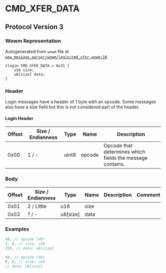 # CMD_XFER_DATA

## Protocol Version 3

### Wowm Representation

Autogenerated from `wowm` file at [`wow_message_parser/wowm/login/cmd_xfer.wowm:10`](https://github.com/gtker/wow_messages/tree/main/wow_message_parser/wowm/login/cmd_xfer.wowm#L10).
```rust,ignore
slogin CMD_XFER_DATA = 0x31 {
    u16 size;
    u8[size] data;
}
```
### Header

Login messages have a header of 1 byte with an opcode. Some messages also have a size field but this is not considered part of the header.

#### Login Header

| Offset | Size / Endianness | Type   | Name   | Description |
| ------ | ----------------- | ------ | ------ | ----------- |
| 0x00   | 1 / -             | uint8  | opcode | Opcode that determines which fields the message contains.|

### Body

| Offset | Size / Endianness | Type | Name | Description | Comment |
| ------ | ----------------- | ---- | ---- | ----------- | ------- |
| 0x01 | 2 / Little | u16 | size |  |  |
| 0x03 | ? / - | u8[size] | data |  |  |

### Examples
```c
49, // opcode (49)
1, 0, // size: u16
255, // data: u8[size]
```
```c
49, // opcode (49)
0, 0, // size: u16
// data: u8[size]
```
